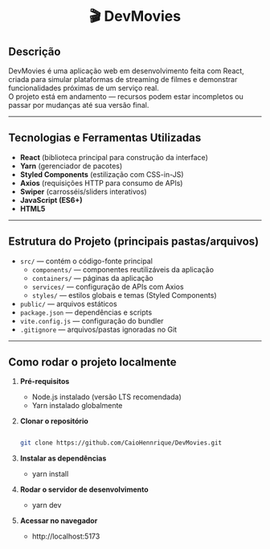 <h1 align="center">🎬 DevMovies</h1>

## Descrição

DevMovies é uma aplicação web em desenvolvimento feita com React, criada para simular plataformas de streaming de filmes e demonstrar funcionalidades próximas de um serviço real. <br>
O projeto está em andamento — recursos podem estar incompletos ou passar por mudanças até sua versão final.

---

## Tecnologias e Ferramentas Utilizadas

- **React** (biblioteca principal para construção da interface)  
- **Yarn** (gerenciador de pacotes)  
- **Styled Components** (estilização com CSS-in-JS)  
- **Axios** (requisições HTTP para consumo de APIs)  
- **Swiper** (carrosséis/sliders interativos)  
- **JavaScript (ES6+)**  
- **HTML5**  

---

##  Estrutura do Projeto (principais pastas/arquivos)

- `src/` — contém o código-fonte principal  
  - `components/` — componentes reutilizáveis da aplicação  
  - `containers/` — páginas da aplicação  
  - `services/` — configuração de APIs com Axios  
  - `styles/` — estilos globais e temas (Styled Components)  
- `public/` — arquivos estáticos  
- `package.json` — dependências e scripts  
- `vite.config.js` — configuração do bundler  
- `.gitignore` — arquivos/pastas ignoradas no Git  

---

## Como rodar o projeto localmente

1. **Pré-requisitos**  
   - Node.js instalado (versão LTS recomendada)  
   - Yarn instalado globalmente  

2. **Clonar o repositório**  
   ```bash
   
   git clone https://github.com/CaioHennrique/DevMovies.git

3. **Instalar as dependências**  
   - yarn install
4. **Rodar o servidor de desenvolvimento**
   - yarn dev
5. **Acessar no navegador**
   - http://localhost:5173
      
